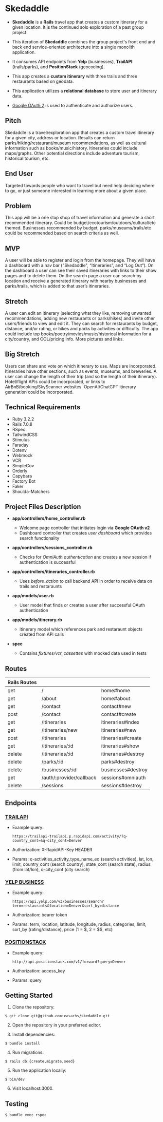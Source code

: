 # Skedaddle
  * **Skedaddle** is a **Rails** travel app that creates a custom itinerary for a given location. It is the continued solo exploration of a past group project.

  * This iteration of **Skedaddle** combines the group project's front end and back end service-oriented architecture into a single monolith application.

  * It consumes API endpoints from **Yelp** (businesses), **TrailAPI** (trails/parks), and **PositionStack** (geocoding).
    
  * This app creates a **custom itinerary** with three trails and three restaurants based on geodata.

  * This application utilizes a **relational database** to store user and itinerary data.

  * [Google OAuth 2](https://developers.google.com/identity/protocols/oauth2) is used to authenticate and authorize users.

## Pitch
  Skedaddle is a travel/exploration app that creates a custom travel itinerary for a given city, address or location. Results can return parks/hiking/restaurant/museum recommendations, as well as cultural information such as books/music/history. Itineraries could include maps/graphs. Other potential directions include adventure tourism, historical tourism, etc.

## End User
  Targeted towards people who want to travel but need help deciding where to go, or just someone interested in learning more about a given place.

## Problem
  This app will be a one stop shop of travel information and generate a short recommended itinerary. Could be budget/ecotourism/outdoors/cultural/etc themed. Businesses recommended by budget, parks/museums/trails/etc could be recommended based on search criteria as well.

## MVP
  A user will be able to register and login from the homepage. They will have a dashboard with a nav bar ("Skedaddle", “Itineraries”, and “Log Out”). On the dashboard a user can see their saved itineraries with links to their show pages and to delete them. On the search page a user can search by location and receive a generated itinerary with nearby businesses and parks/trails, which is added to that user’s itineraries.

## Stretch
  A user can edit an itinerary (selecting what they like, removing unwanted recommendations, adding new restaurants or parks/hikes) and invite other users/friends to view and edit it. They can search for restaurants by budget, distance, and/or rating, or hikes and parks by activities or difficulty. The app could include top books/poetry/movies/music/historical information for a city/country, and COL/pricing info. More pictures and links.

## Big Stretch
  Users can share and vote on which itinerary to use. Maps are incorporated. Itineraries have other sections, such as events, museums, and breweries. A user can change the length of their trip (and so the length of their itinerary). Hotel/flight APIs could be incorporated, or links to AirBnB/booking/SkyScanner websites. OpenAI/ChatGPT itinerary generation could be incorporated.

## Technical Requirements
  * Ruby 3.2.2
  * Rails 7.0.8
  * RSpec
  * TailwindCSS
  * Stimulus
  * Faraday
  * Dotenv
  * Webmock
  * VCR
  * SimpleCov
  * Orderly
  * Capybara
  * Factory Bot
  * Faker
  * Shoulda-Matchers
   
## Project Files Description
* **app/controllers/home_controller.rb**
    * Welcome page controller that initiates login via **Google OAuth v2**
    * Dashboard controller that creates *user dashboard* which provides search functionality

* **app/controllers/sessions_controller.rb**
    * Checks for *OmniAuth authentication* and creates a new session if authentication is successful 
  
* **app/controllers/itineraries_controller.rb**
    * Uses *before_action* to call backend API in order to receive data on trails and restaraunts

* **app/models/user.rb**
    * User model that finds or creates a user after successful OAuth authentication
  
* **app/models/itinerary.rb**
    * Itinerary model which references park and restaraunt objects created from API calls
  
* **spec**
    * Contains *fixtures/vcr_cassettes* with mocked data used in tests

## Routes
  | Rails Routes  |  |  |
  | ------------- | ------------- | ------------- |
  | get  | /  | home#home  |
  | get  | /about  | home#about  |
  | get  | /contact  | contact#new  |
  | post  | /contact  | contact#create  |
  | get  | /itineraries  | itineraries#index  |
  | get  | /itineraries/new  | itineraries#new  |
  | post  | /itineraries  | itineraries#create  |
  | get  | /itineraries/:id  | itineraries#show  |
  | delete  | /itineraries/:id  | itineraries#destroy  |
  | delete  | /parks/:id  | parks#destroy  |
  | delete  | /businesses/:id  | businesses#destroy  |
  | get  | /auth/:provider/callback  | sessions#omniauth  |
  | delete  | /sessions  | sessions#destroy  |

## Endpoints

### [TRAILAPI](https://rapidapi.com/trailapi/api/trailapi/)
* Example query:

  `https://trailapi-trailapi.p.rapidapi.com/activity/?q-country_cont=&q-city_cont=Denver`

* Authorization: X-RapidAPI-Key HEADER
* Params: q-activities_activity_type_name_eq (search activities), lat, lon, limit, country_cont (search country), state_cont (search state), radius (from lat/lon), q-city_cont (city search)

### [YELP BUSINESS](https://www.yelp.com/developers/documentation/v3/business_search)
* Example query:

  `https://api.yelp.com/v3/businesses/search?term=restaurants&location=Denver&sort_by=distance`

* Authorization: bearer token
* Params: term, location, latitude, longitude, radius, categories, limit, sort_by (rating/distance), price (1 = $, 2 = $$, etc)

### [POSITIONSTACK](https://positionstack.com/documentation)
* Example query:

  `http://api.positionstack.com/v1/forward?query=Denver`

* Authorization: access_key
* Params: query

## Getting Started

  1. Clone the repository:

    $ git clone git@github.com:easachs/skedaddle.git

  2. Open the repository in your preferred editor.

  3. Install dependencies:

    $ bundle install

  4. Run migrations:

    $ rails db:{create,migrate,seed}

  5. Run the application locally:

    $ bin/dev

  6. Visit localhost:3000.

  ## Testing
    $ bundle exec rspec